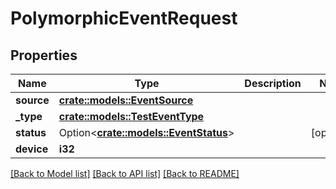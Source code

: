 # PolymorphicEventRequest

## Properties

Name | Type | Description | Notes
------------ | ------------- | ------------- | -------------
**source** | [**crate::models::EventSource**](EventSource.md) |  | 
**_type** | [**crate::models::TestEventType**](TestEventType.md) |  | 
**status** | Option<[**crate::models::EventStatus**](EventStatus.md)> |  | [optional]
**device** | **i32** |  | 

[[Back to Model list]](../README.md#documentation-for-models) [[Back to API list]](../README.md#documentation-for-api-endpoints) [[Back to README]](../README.md)


